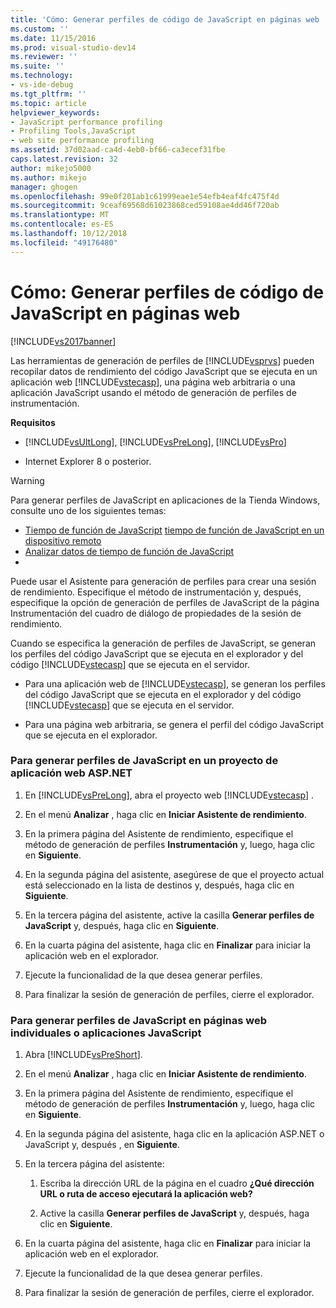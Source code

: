 ```yaml
---
title: 'Cómo: Generar perfiles de código de JavaScript en páginas web | Microsoft Docs'
ms.custom: ''
ms.date: 11/15/2016
ms.prod: visual-studio-dev14
ms.reviewer: ''
ms.suite: ''
ms.technology:
- vs-ide-debug
ms.tgt_pltfrm: ''
ms.topic: article
helpviewer_keywords:
- JavaScript performance profiling
- Profiling Tools,JavaScript
- web site performance profiling
ms.assetid: 37d02aad-ca4d-4eb0-bf66-ca3ecef31fbe
caps.latest.revision: 32
author: mikejo5000
ms.author: mikejo
manager: ghogen
ms.openlocfilehash: 99e0f201ab1c61999eae1e54efb4eaf4fc475f4d
ms.sourcegitcommit: 9ceaf69568d61023868ced59108ae4dd46f720ab
ms.translationtype: MT
ms.contentlocale: es-ES
ms.lasthandoff: 10/12/2018
ms.locfileid: "49176480"
---
```

# <a name="how-to-profile-javascript-code-in-web-pages"></a>Cómo: Generar perfiles de código de JavaScript en páginas web
[!INCLUDE[vs2017banner](../includes/vs2017banner.md)]

Las herramientas de generación de perfiles de [!INCLUDE[vsprvs](../includes/vsprvs-md.md)] pueden recopilar datos de rendimiento del código JavaScript que se ejecuta en un aplicación web [!INCLUDE[vstecasp](../includes/vstecasp-md.md)], una página web arbitraria o una aplicación JavaScript usando el método de generación de perfiles de instrumentación.  
  
 **Requisitos**  
  
-   [!INCLUDE[vsUltLong](../includes/vsultlong-md.md)], [!INCLUDE[vsPreLong](../includes/vsprelong-md.md)], [!INCLUDE[vsPro](../includes/vspro-md.md)]  
  
-   Internet Explorer 8 o posterior.  
  
> [!WARNING]
>  Para generar perfiles de JavaScript en aplicaciones de la Tienda Windows, consulte uno de los siguientes temas:  
>   
>  -   [Tiempo de función de JavaScript](http://msdn.microsoft.com/library/b2bf49fc-aea7-4d9c-8fcf-cff8b8dd0c03) [tiempo de función de JavaScript en un dispositivo remoto](http://msdn.microsoft.com/library/d78812b6-a97e-46dc-8d99-e724d1d725d8)  
> -   [Analizar datos de tiempo de función de JavaScript](http://msdn.microsoft.com/library/b5aea8d8-36df-47ba-a7ca-95406700ca9b)  
> -  
  
 Puede usar el Asistente para generación de perfiles para crear una sesión de rendimiento. Especifique el método de instrumentación y, después, especifique la opción de generación de perfiles de JavaScript de la página Instrumentación del cuadro de diálogo de propiedades de la sesión de rendimiento.  
  
 Cuando se especifica la generación de perfiles de JavaScript, se generan los perfiles del código JavaScript que se ejecuta en el explorador y del código [!INCLUDE[vstecasp](../includes/vstecasp-md.md)] que se ejecuta en el servidor.  
  
-   Para una aplicación web de [!INCLUDE[vstecasp](../includes/vstecasp-md.md)], se generan los perfiles del código JavaScript que se ejecuta en el explorador y del código [!INCLUDE[vstecasp](../includes/vstecasp-md.md)] que se ejecuta en el servidor.  
  
-   Para una página web arbitraria, se genera el perfil del código JavaScript que se ejecuta en el explorador.  
  
### <a name="to-profile-javascript-in-an-aspnet-web-application-project"></a>Para generar perfiles de JavaScript en un proyecto de aplicación web ASP.NET  
  
1.  En [!INCLUDE[vsPreLong](../includes/vsprelong-md.md)], abra el proyecto web [!INCLUDE[vstecasp](../includes/vstecasp-md.md)] .  
  
2.  En el menú **Analizar** , haga clic en **Iniciar Asistente de rendimiento**.  
  
3.  En la primera página del Asistente de rendimiento, especifique el método de generación de perfiles **Instrumentación** y, luego, haga clic en **Siguiente**.  
  
4.  En la segunda página del asistente, asegúrese de que el proyecto actual está seleccionado en la lista de destinos y, después, haga clic en **Siguiente**.  
  
5.  En la tercera página del asistente, active la casilla **Generar perfiles de JavaScript** y, después, haga clic en **Siguiente**.  
  
6.  En la cuarta página del asistente, haga clic en **Finalizar** para iniciar la aplicación web en el explorador.  
  
7.  Ejecute la funcionalidad de la que desea generar perfiles.  
  
8.  Para finalizar la sesión de generación de perfiles, cierre el explorador.  
  
### <a name="to-profile-javascript-in-individual-web-pages-or-a-javascript-applications"></a>Para generar perfiles de JavaScript en páginas web individuales o aplicaciones JavaScript  
  
1.  Abra [!INCLUDE[vsPreShort](../includes/vspreshort-md.md)].  
  
2.  En el menú **Analizar** , haga clic en **Iniciar Asistente de rendimiento**.  
  
3.  En la primera página del Asistente de rendimiento, especifique el método de generación de perfiles **Instrumentación** y, luego, haga clic en **Siguiente**.  
  
4.  En la segunda página del asistente, haga clic en la aplicación ASP.NET o JavaScript y, después , en **Siguiente**.  
  
5.  En la tercera página del asistente:  
  
    1.  Escriba la dirección URL de la página en el cuadro **¿Qué dirección URL o ruta de acceso ejecutará la aplicación web?**  
  
    2.  Active la casilla **Generar perfiles de JavaScript** y, después, haga clic en **Siguiente**.  
  
6.  En la cuarta página del asistente, haga clic en **Finalizar** para iniciar la aplicación web en el explorador.  
  
7.  Ejecute la funcionalidad de la que desea generar perfiles.  
  
8.  Para finalizar la sesión de generación de perfiles, cierre el explorador.



